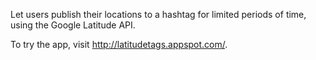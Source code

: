 Let users publish their locations to a hashtag for limited periods of time, using the Google Latitude API.

To try the app, visit http://latitudetags.appspot.com/.